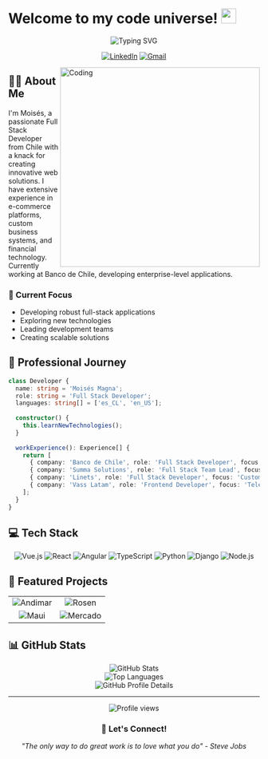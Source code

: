# Welcome to my code universe! <img src="https://media.giphy.com/media/hvRJCLFzcasrR4ia7z/giphy.gif" width="30">

<div align="center">
  <img src="https://readme-typing-svg.herokuapp.com?font=Fira+Code&pause=1000&color=2196F3&center=true&vCenter=true&width=435&lines=Full+Stack+Developer;4%2B+years+of+coding+experience;Always+learning+new+technologies" alt="Typing SVG" />
  
  <br>
  
  [![LinkedIn](https://img.shields.io/badge/LinkedIn-0077B5?style=for-the-badge&logo=linkedin&logoColor=white)](https://www.linkedin.com/in/moisesmagna)
  [![Gmail](https://img.shields.io/badge/Gmail-D14836?style=for-the-badge&logo=gmail&logoColor=white)](mailto:moisesmagna@gmail.com)
</div>

<img align="right" alt="Coding" width="400" src="https://media.giphy.com/media/qgQUggAC3Pfv687qPC/giphy.gif">

## 👨‍💻 About Me

I'm Moisés, a passionate Full Stack Developer from Chile with a knack for creating innovative web solutions. I have extensive experience in e-commerce platforms, custom business systems, and financial technology. Currently working at Banco de Chile, developing enterprise-level applications.

### 🎯 Current Focus
- Developing robust full-stack applications
- Exploring new technologies
- Leading development teams
- Creating scalable solutions

## 🚀 Professional Journey

```typescript
class Developer {
  name: string = 'Moisés Magna';
  role: string = 'Full Stack Developer';
  languages: string[] = ['es_CL', 'en_US'];
  
  constructor() {
    this.learnNewTechnologies();
  }
  
  workExperience(): Experience[] {
    return [
      { company: 'Banco de Chile', role: 'Full Stack Developer', focus: 'Enterprise Solutions' },
      { company: 'Summa Solutions', role: 'Full Stack Team Lead', focus: 'E-commerce' },
      { company: 'Linets', role: 'Full Stack Developer', focus: 'Custom Business Systems' },
      { company: 'Vass Latam', role: 'Frontend Developer', focus: 'Telecommunications' }
    ];
  }
}
```

## 💻 Tech Stack

<div align="center">
  
  ![Vue.js](https://img.shields.io/badge/Vue.js-35495E?style=for-the-badge&logo=vue.js&logoColor=4FC08D)
  ![React](https://img.shields.io/badge/React-20232A?style=for-the-badge&logo=react&logoColor=61DAFB)
  ![Angular](https://img.shields.io/badge/Angular-DD0031?style=for-the-badge&logo=angular&logoColor=white)
  ![TypeScript](https://img.shields.io/badge/TypeScript-007ACC?style=for-the-badge&logo=typescript&logoColor=white)
  ![Python](https://img.shields.io/badge/Python-3776AB?style=for-the-badge&logo=python&logoColor=white)
  ![Django](https://img.shields.io/badge/Django-092E20?style=for-the-badge&logo=django&logoColor=white)
  ![Node.js](https://img.shields.io/badge/Node.js-43853D?style=for-the-badge&logo=node.js&logoColor=white)
  
</div>

## 🌟 Featured Projects

<div align="center">
  <table>
    <tr>
      <td align="center">
        <img src="https://img.shields.io/badge/Andimar-Vue%20%2B%20Django-blue?style=for-the-badge" alt="Andimar"/>
      </td>
      <td align="center">
        <img src="https://img.shields.io/badge/Rosen-E--commerce-red?style=for-the-badge" alt="Rosen"/>
      </td>
    </tr>
    <tr>
      <td align="center">
        <img src="https://img.shields.io/badge/Maui%20and%20Sons-Brand%20Website-green?style=for-the-badge" alt="Maui"/>
      </td>
      <td align="center">
        <img src="https://img.shields.io/badge/Mercado%20Público-Government-yellow?style=for-the-badge" alt="Mercado"/>
      </td>
    </tr>
  </table>
</div>

## 📊 GitHub Stats

<div align="center">
  <img src="https://github-readme-stats.vercel.app/api?username=mmagna&show_icons=true&theme=tokyonight&include_all_commits=true&count_private=true" alt="GitHub Stats" />
</div>

<div align="center">
  <img src="https://github-readme-stats.vercel.app/api/top-langs/?username=mmagna&layout=compact&theme=tokyonight&hide=html,css&langs_count=8" alt="Top Languages" />
</div>

<div align="center">
  <img src="http://github-profile-summary-cards.vercel.app/api/cards/profile-details?username=mmagna&theme=tokyonight" alt="GitHub Profile Details" />
</div>

---

<div align="center">
  <img src="https://komarev.com/ghpvc/?username=mmagna&color=blueviolet" alt="Profile views" />
  
  ### 💬 Let's Connect!
  
  _"The only way to do great work is to love what you do" - Steve Jobs_
</div>
